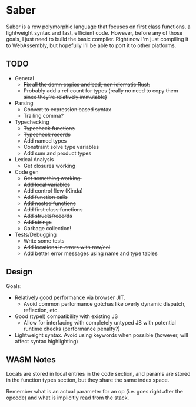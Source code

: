 # Saber

Saber is a row polymorphic language that focuses on first class
functions, a lightweight syntax and fast, efficient code. However,
before any of those goals, I just need to build the basic
compiler. Right now I'm just compiling it to WebAssembly, but
hopefully I'll be able to port it to other platforms.

## TODO
- General
  - ~~Fix all the damn copies and bad, non idiomatic Rust.~~
  - ~~Probably add a ref count for types (really no need to copy them
    since they're relatively immutable)~~
- Parsing
  - ~~Convert to expression based syntax~~
  - Trailing comma?
- Typechecking
  - ~~Typecheck functions~~
  - ~~Typecheck records~~
  - Add named types
  - Constraint solve type variables
  - Add sum and product types
- Lexical Analysis
  - Get closures working
- Code gen
  - ~~Get something working.~~
  - ~~Add local variables~~
  - ~~Add control flow~~ (Kinda)
  - ~~Add function calls~~
  - ~~Add nested functions~~ 
  - ~~Add first class functions~~
  - ~~Add structs/records~~
  - ~~Add strings~~
  - Garbage collection!
- Tests/Debugging
  - ~~Write some tests~~
  - ~~Add locations in errors with row/col~~
  - Add better error messages using name and type tables

## Design

Goals:

- Relatively good performance via browser JIT.
  - Avoid common performance gotchas like overly dynamic dispatch,
    reflection, etc.
- Good (type!) compatibility with existing JS
  - Allow for interfacing with completely untyped JS with potential
    runtime checks (performance penalty?)
- Lightweight syntax. Avoid using keywords when possible (however,
  will affect syntax highlighting)

## WASM Notes

Locals are stored in local entries in the code section, and params are
stored in the function types section, but they share the same index
space.

Remember what is an actual parameter for an op (i.e. goes right after
the opcode) and what is implicitly read from the stack.
